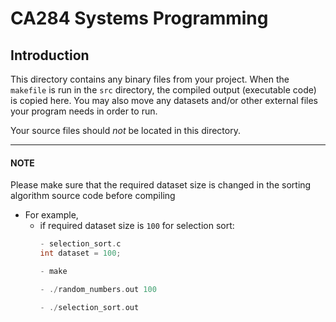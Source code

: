 # CA284 Systems Programming

## Introduction

This directory contains any binary files from your project.  When the `makefile` is run in the `src` directory, the compiled output (executable code) is copied here.  You may also move any datasets and/or other external files your program needs in order to run.  

Your source files should _not_ be located in this directory.

---

#### NOTE

Please make sure that the required dataset size is changed in the sorting algorithm source code before compiling

- For example,
    - if required dataset size is ``100`` for selection sort:
        ```c
        - selection_sort.c
        int dataset = 100;

        - make

        - ./random_numbers.out 100

        - ./selection_sort.out
        ```

        
